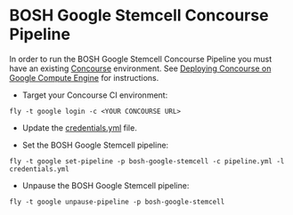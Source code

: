 # BOSH Google Stemcell Concourse Pipeline

In order to run the BOSH Google Stemcell Concourse Pipeline you must have an existing [Concourse](http://concourse.ci) environment. See [Deploying Concourse on Google Compute Engine](https://github.com/frodenas/bosh-google-cpi-boshrelease/blob/master/docs/deploy_concourse.md) for instructions.

* Target your Concourse CI environment:

```
fly -t google login -c <YOUR CONCOURSE URL>
```

* Update the [credentials.yml](https://github.com/frodenas/bosh-google-cpi-boshrelease/blob/master/ci/stemcell/credentials.yml) file.

* Set the BOSH Google Stemcell pipeline:

```
fly -t google set-pipeline -p bosh-google-stemcell -c pipeline.yml -l credentials.yml
```

* Unpause the BOSH Google Stemcell pipeline:

```
fly -t google unpause-pipeline -p bosh-google-stemcell
```
